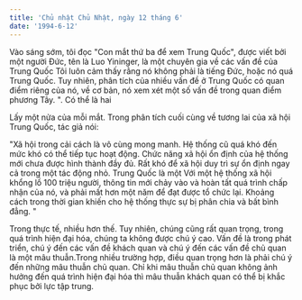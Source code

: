 ```yaml
---
title: 'Chủ nhật Chủ Nhật, ngày 12 tháng 6'
date: '1994-6-12'
---
```


Vào sáng sớm, tôi đọc "Con mắt thứ ba để xem Trung Quốc", được viết bởi một người Đức, tên là Luo Yininger, là một chuyên gia về các vấn đề của Trung Quốc Tôi luôn cảm thấy rằng nó không phải là tiếng Đức, hoặc nó quá Trung Quốc. Tuy nhiên, phân tích của nhiều vấn đề ở Trung Quốc có quan điểm riêng của nó, về cơ bản, nó xem xét một số vấn đề trong quan điểm phương Tây. ". Có thể là hai

Lấy một nửa của mỗi mắt. Trong phân tích cuối cùng về tương lai của xã hội Trung Quốc, tác giả nói:

"Xã hội trong cải cách là vô cùng mong manh. Hệ thống cũ quá khó đến mức khó có thể tiếp tục hoạt động. Chức năng xã hội ổn định của hệ thống mới chưa được hình thành đầy đủ. Rất khó để xã hội duy trì sự ổn định ngay cả trong một tác động nhỏ. Trung Quốc là một Với một hệ thống xã hội khổng lồ 100 triệu người, thông tin mới chảy vào và hoàn tất quá trình chấp nhận của nó, và phải mất hơn một năm để đạt được tổ chức lại. Khoảng cách trong thời gian khiến cho hệ thống thực sự bị phân chia và bất bình đẳng. "

Trong thực tế, nhiều hơn thế. Tuy nhiên, chúng cũng rất quan trọng, trong quá trình hiện đại hóa, chúng ta không được chú ý cao. Vấn đề là trong phát triển, chú ý đến các vấn đề khách quan và chú ý đến các vấn đề chủ quan là một mâu thuẫn.Trong nhiều trường hợp, điều quan trọng hơn là phải chú ý đến những mâu thuẫn chủ quan. Chỉ khi mâu thuẫn chủ quan không ảnh hưởng đến quá trình hiện đại hóa thì mâu thuẫn khách quan có thể bị khắc phục bởi lực tập trung.

